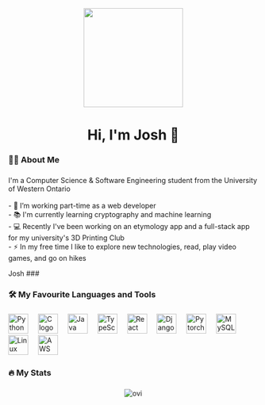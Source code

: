 <div align="center">
  <kbd><img height="200" src="https://www.jmuszka.com/_astro/hikeedit4.CEQ55N-B_Z5rEAa.jpg"  border-radius="10px"/></kbd>
</div>

###

<!--
<div align="center">
  <img src="https://github.com/devicons/devicon/blob/master/icons/linkedin/linkedin-original.svg" height="50" alt="LinkedIn logo" title="Connect on LinkedIn!" />
</div>
-->

###

<h1 align="center">Hi, I'm Josh 👋 </h1> 

###

<h3 align="left">👩‍💻  About Me</h3>

###

<p align="left">I'm a Computer Science & Software Engineering student from the University of Western Ontario<br><br>- 🔭 I’m working part-time as a web developer<br>- 📚 I'm currently learning cryptography and machine learning<br>- 💻 Recently I've been working on an etymology app and a full-stack app for my university's 3D Printing Club<br>- ⚡ In my free time I like to explore new technologies, read, play video games, and go on hikes</p>
Josh
###

<h3 align="left">🛠 My Favourite Languages and Tools</h3>

###

<div align="left">
  <img src="https://cdn.jsdelivr.net/gh/devicons/devicon/icons/python/python-original-wordmark.svg" height="40" alt="Python logo"  title="Python"/>
  <img width="12" />
  <img src="https://cdn.jsdelivr.net/gh/devicons/devicon/icons/c/c-original.svg" height="40" alt="C logo"    title="C"/>
  <img width="12" />
  <img src="https://cdn.jsdelivr.net/gh/devicons/devicon/icons/java/java-plain-wordmark.svg" height="40" alt="Java logo"  title="Java"  />
  <img width="12" />
  <img src="https://cdn.jsdelivr.net/gh/devicons/devicon/icons/typescript/typescript-original.svg" height="40" alt="TypeScript logo"  title="TypeScript"/>
  <img width="12" />
  <img src="https://cdn.jsdelivr.net/gh/devicons/devicon/icons/react/react-original-wordmark.svg" height="40" alt="React logo"  title="ReactJS"/>
  <img width="12" />
  <img src="https://cdn.jsdelivr.net/gh/devicons/devicon/icons/django/django-plain.svg" height="40" alt="Django logo"  title="Django"/>
  <img width="12" />
  <img src="https://cdn.jsdelivr.net/gh/devicons/devicon/icons/pytorch/pytorch-original-wordmark.svg" height="40" alt="Pytorch logo" title="PyTorch" />
  <img width="12" />
  <img src="https://cdn.jsdelivr.net/gh/devicons/devicon/icons/mysql/mysql-plain-wordmark.svg" height="40" alt="MySQL logo"  title="MySQL"/>
  <img width="12" />
  <img src="https://cdn.jsdelivr.net/gh/devicons/devicon/icons/linux/linux-original.svg" height="40" alt="Linux logo"  title="Linux"/>
  <img width="12" />
  <img src="https://cdn.jsdelivr.net/gh/devicons/devicon/icons/amazonwebservices/amazonwebservices-plain-wJoshordmark.svg" height="40" alt="AWS logo"  title="AWS"/>
</div>

###

<h3 align="left">🔥 My Stats</h3>

###

<div align="center">
  <img src="https://github-readme-stats.vercel.app/api/top-langs?username=jmuszka&show_icons=true&locale=en&theme=gruvbox&hide=kotlin,astro,javascript,html,css" alt="ovi" />
</div>

<!--
<div align="left">
  <img src="https://github-readme-stats.vercel.app/api?username=jmuszka&show_icons=true&theme=radical"/>
</div>
-->

